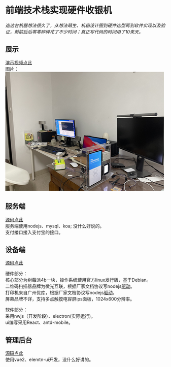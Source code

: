 # 前端技术栈实现硬件收银机
*造这台机器想法很久了，从想法萌生、机箱设计图到硬件选型再到软件实现以及验证，前前后后零零碎碎花了不少时间；真正写代码的时间用了10来天。*

## 展示
[演示视频点此](https://www.bilibili.com/video/BV1AB4y1K7cW/)   
图片：  
![图片若看不见请翻墙](./img/1.png)


## 服务端
[源码点此](https://github.com/lilindog/payment-machine-srv)   
服务端使用nodejs、mysql、koa; 没什么好说的。  
支付接口接入支付宝的接口。   

## 设备端
[源码点此](https://github.com/lilindog/payment-machine-device)   

硬件部分：   
核心部分为树莓派4b一块，操作系统使用官方linux发行版，基于Debian。   
二维码扫描器品牌为微光互联，根据厂家文档协议写nodejs[驱动](https://github.com/lilindog/vguang-scanner)。      
打印机来自广州优库，根据厂家文档协议写nodejs[驱动](https://github.com/lilindog/escpos-printer)。   
屏幕品牌不详，支持多点触摸电容屏ips面板，1024x600分辨率。   

软件部分：   
采用nwjs（开发阶段）、electron(实际运行)。   
ui编写采用React、antd-mobile。   
## 管理后台
[源码点此](https://github.com/lilindog/payment-machine-admin)   
使用vue2、elemtn-ui开发，没什么好讲的。
